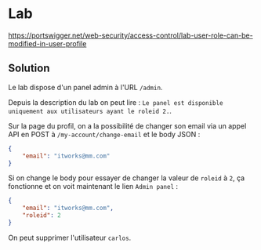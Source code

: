 # Lab

https://portswigger.net/web-security/access-control/lab-user-role-can-be-modified-in-user-profile

## Solution

Le lab dispose d'un panel admin à l'URL `/admin`.

Depuis la description du lab on peut lire : `Le panel est disponible uniquement aux utilisateurs ayant le roleid 2.`.

Sur la page du profil, on a la possibilité de changer son email via un appel API en POST à `/my-account/change-email` et le body JSON :

```json
{
    "email": "itworks@mm.com"
}
```

Si on change le body pour essayer de changer la valeur de `roleid` à `2`, ça fonctionne et on voit maintenant le lien `Admin panel` :

```json
{
    "email": "itworks@mm.com",
    "roleid": 2
}
```

On peut supprimer l'utilisateur `carlos`.